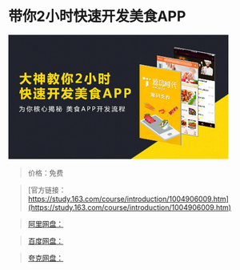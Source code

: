 # 带你2小时快速开发美食APP

![img](../../../assets/study163/free/E239CA4273FCAB47C40ACB2F8503CAEF.jpg)

> 价格：免费

> [官方链接：https://study.163.com/course/introduction/1004906009.htm](https://study.163.com/course/introduction/1004906009.htm)

> [阿里网盘：]()

> [百度网盘：]()

> [夸克网盘：]()
